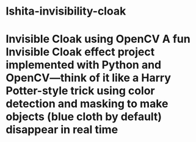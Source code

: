 # Ishita-invisibility-cloak
# ​ Invisible Cloak using OpenCV  A fun **Invisible Cloak effect** project implemented with Python and OpenCV—think of it like a Harry Potter-style trick using color detection and masking to make objects (blue cloth by default) disappear in real time
